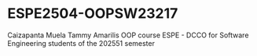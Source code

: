 # ESPE2504-OOPSW23217
Caizapanta Muela Tammy Amarilis OOP course ESPE - DCCO for Software Engineering students of the 202551 semester
